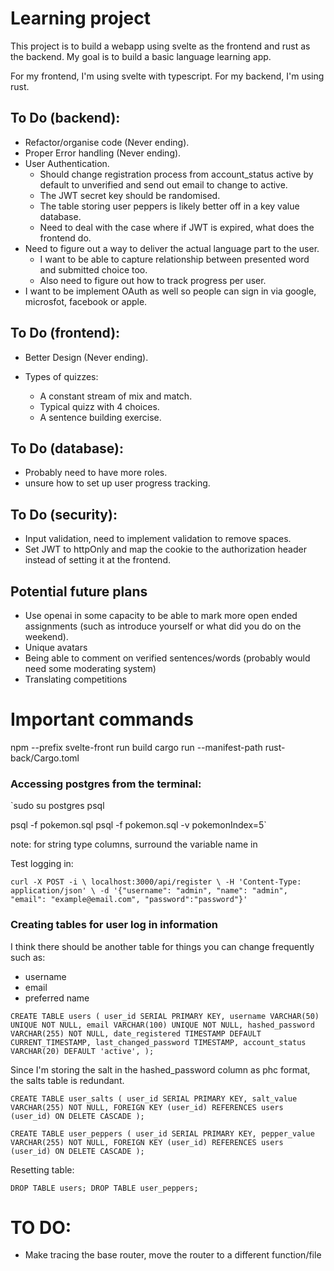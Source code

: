 # Learning project

This project is to build a webapp using svelte as the frontend and rust as the backend. My goal is to build a basic language learning app.

For my frontend, I'm using svelte with typescript.
For my backend, I'm using rust.

## To Do (backend):

- Refactor/organise code (Never ending).
- Proper Error handling (Never ending).
- User Authentication.
  - Should change registration process from account_status active by default to unverified and send out email to change to active.
  - The JWT secret key should be randomised.
  - The table storing user peppers is likely better off in a key value database.
  - Need to deal with the case where if JWT is expired, what does the frontend do.
- Need to figure out a way to deliver the actual language part to the user.
  - I want to be able to capture relationship between presented word and submitted choice too.
  - Also need to figure out how to track progress per user.
- I want to be implement OAuth as well so people can sign in via google, microsfot, facebook or apple.

## To Do (frontend):

- Better Design (Never ending).
- Types of quizzes:

  - A constant stream of mix and match.
  - Typical quizz with 4 choices.
  - A sentence building exercise.

## To Do (database):

- Probably need to have more roles.
- unsure how to set up user progress tracking.

## To Do (security):

- Input validation, need to implement validation to remove spaces.
- Set JWT to httpOnly and map the cookie to the authorization header instead of setting it at the frontend.

## Potential future plans

- Use openai in some capacity to be able to mark more open ended assignments (such as introduce yourself or what did you do on the weekend).
- Unique avatars
- Being able to comment on verified sentences/words (probably would need some moderating system)
- Translating competitions

# Important commands

npm --prefix svelte-front run build
cargo run --manifest-path rust-back/Cargo.toml

<!--
DROP TABLE pokemon;

CREATE TABLE pokemon (
  PokedexNumber INT,
  Name VARCHAR(255),
  Form VARCHAR(255),
  Type1 VARCHAR(255),
  Type2 VARCHAR(255),
  Ability1 VARCHAR(255),
  Ability2 VARCHAR(255),
  HiddenAbility VARCHAR(255),
  HP INT,
  Att INT,
  Def INT,
  SpA INT,
  SpD INT,
  Spe INT,
  Height REAL,
  Weight REAL,
  PokemonImageFilename VARCHAR(255)
  );

\COPY pokemon FROM 'PokemonStats.csv' WITH (FORMAT csv, HEADER true);
-->

### Accessing postgres from the terminal:

`sudo su postgres
psql

psql -f pokemon.sql
psql -f pokemon.sql -v pokemonIndex=5`

note: for string type columns, surround the variable name in

Test logging in:

`curl -X POST -i \
 localhost:3000/api/register \
 -H 'Content-Type: application/json' \
 -d '{"username": "admin", "name": "admin", "email": "example@email.com", "password":"password"}'
`

### Creating tables for user log in information

I think there should be another table for things you can change frequently such as:

- username
- email
- preferred name

`CREATE TABLE users (
    user_id SERIAL PRIMARY KEY,
    username VARCHAR(50) UNIQUE NOT NULL,
    email VARCHAR(100) UNIQUE NOT NULL,
    hashed_password VARCHAR(255) NOT NULL,
    date_registered TIMESTAMP DEFAULT CURRENT_TIMESTAMP,
    last_changed_password TIMESTAMP,
    account_status VARCHAR(20) DEFAULT 'active',
);`

Since I'm storing the salt in the hashed_password column as phc format, the salts table is redundant.

`CREATE TABLE user_salts (
    user_id SERIAL PRIMARY KEY,
    salt_value VARCHAR(255) NOT NULL,
    FOREIGN KEY (user_id) REFERENCES users (user_id) ON DELETE CASCADE
);`

`CREATE TABLE user_peppers (
    user_id SERIAL PRIMARY KEY,
    pepper_value VARCHAR(255) NOT NULL,
    FOREIGN KEY (user_id) REFERENCES users (user_id) ON DELETE CASCADE
);`

Resetting table:

`DROP TABLE users;
DROP TABLE user_peppers;`

# TO DO:

- Make tracing the base router, move the router to a different function/file
